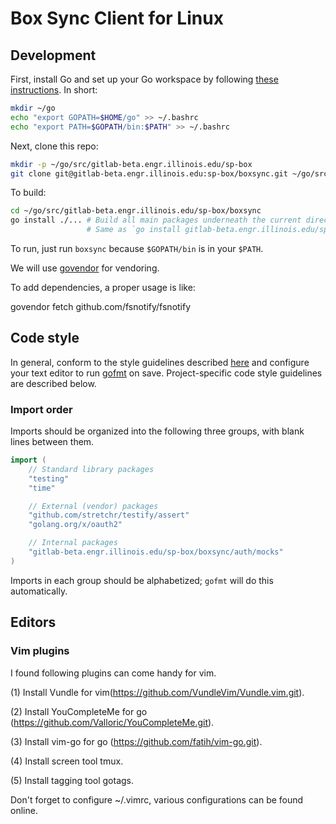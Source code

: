 # Box Sync Client for Linux

## Development

First, install Go and set up your Go workspace by following [these instructions](https://golang.org/doc/code.html). In short:

```bash
mkdir ~/go
echo "export GOPATH=$HOME/go" >> ~/.bashrc
echo "export PATH=$GOPATH/bin:$PATH" >> ~/.bashrc
```

Next, clone this repo:

```bash
mkdir -p ~/go/src/gitlab-beta.engr.illinois.edu/sp-box
git clone git@gitlab-beta.engr.illinois.edu:sp-box/boxsync.git ~/go/src/gitlab-beta.engr.illinois.edu/sp-box/boxsync
```

To build:

```bash
cd ~/go/src/gitlab-beta.engr.illinois.edu/sp-box/boxsync
go install ./... # Build all main packages underneath the current directory and install in $GOPATH/bin
                 # Same as `go install gitlab-beta.engr.illinois.edu/sp-box/boxsync/cmd/boxsync` in this case
```

To run, just run `boxsync` because `$GOPATH/bin` is in your `$PATH`.

We will use [govendor](https://github.com/kardianos/govendor) for vendoring.

To add dependencies, a proper usage is like:

govendor fetch github.com/fsnotify/fsnotify

## Code style

In general, conform to the style guidelines described [here](https://github.com/golang/go/wiki/CodeReviewComments) and configure your text editor to run [gofmt](https://golang.org/cmd/gofmt/) on save. Project-specific code style guidelines are described below.

### Import order

Imports should be organized into the following three groups, with blank lines between them.

```go
import (
    // Standard library packages
    "testing"
    "time"

    // External (vendor) packages
    "github.com/stretchr/testify/assert"
    "golang.org/x/oauth2"

    // Internal packages
    "gitlab-beta.engr.illinois.edu/sp-box/boxsync/auth/mocks"
)
```

Imports in each group should be alphabetized; `gofmt` will do this automatically.

## Editors
### Vim plugins
I found following plugins can come handy for vim.

(1) Install Vundle for vim(https://github.com/VundleVim/Vundle.vim.git).

(2) Install YouCompleteMe for go (https://github.com/Valloric/YouCompleteMe.git).

(3) Install vim-go for go (https://github.com/fatih/vim-go.git).

(4) Install screen tool tmux.

(5) Install tagging tool gotags.

Don't forget to configure ~/.vimrc, various configurations can be found online.
